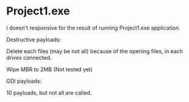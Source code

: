 # Project1.exe
I doesn't responsive for the result of running Project1.exe application.

Destructive payloads:

Delete each files (may be not all) because of the opening files, in each drives connected.

Wipe MBR to 2MB (Not tested yet)

GDI payloads:

10 payloads, but not all are called.

